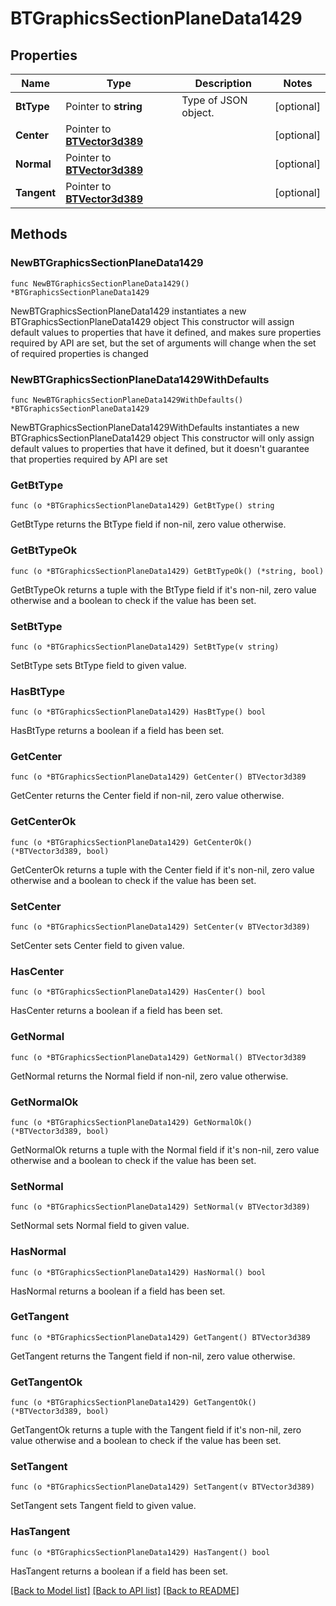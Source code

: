# BTGraphicsSectionPlaneData1429

## Properties

Name | Type | Description | Notes
------------ | ------------- | ------------- | -------------
**BtType** | Pointer to **string** | Type of JSON object. | [optional] 
**Center** | Pointer to [**BTVector3d389**](BTVector3d389.md) |  | [optional] 
**Normal** | Pointer to [**BTVector3d389**](BTVector3d389.md) |  | [optional] 
**Tangent** | Pointer to [**BTVector3d389**](BTVector3d389.md) |  | [optional] 

## Methods

### NewBTGraphicsSectionPlaneData1429

`func NewBTGraphicsSectionPlaneData1429() *BTGraphicsSectionPlaneData1429`

NewBTGraphicsSectionPlaneData1429 instantiates a new BTGraphicsSectionPlaneData1429 object
This constructor will assign default values to properties that have it defined,
and makes sure properties required by API are set, but the set of arguments
will change when the set of required properties is changed

### NewBTGraphicsSectionPlaneData1429WithDefaults

`func NewBTGraphicsSectionPlaneData1429WithDefaults() *BTGraphicsSectionPlaneData1429`

NewBTGraphicsSectionPlaneData1429WithDefaults instantiates a new BTGraphicsSectionPlaneData1429 object
This constructor will only assign default values to properties that have it defined,
but it doesn't guarantee that properties required by API are set

### GetBtType

`func (o *BTGraphicsSectionPlaneData1429) GetBtType() string`

GetBtType returns the BtType field if non-nil, zero value otherwise.

### GetBtTypeOk

`func (o *BTGraphicsSectionPlaneData1429) GetBtTypeOk() (*string, bool)`

GetBtTypeOk returns a tuple with the BtType field if it's non-nil, zero value otherwise
and a boolean to check if the value has been set.

### SetBtType

`func (o *BTGraphicsSectionPlaneData1429) SetBtType(v string)`

SetBtType sets BtType field to given value.

### HasBtType

`func (o *BTGraphicsSectionPlaneData1429) HasBtType() bool`

HasBtType returns a boolean if a field has been set.

### GetCenter

`func (o *BTGraphicsSectionPlaneData1429) GetCenter() BTVector3d389`

GetCenter returns the Center field if non-nil, zero value otherwise.

### GetCenterOk

`func (o *BTGraphicsSectionPlaneData1429) GetCenterOk() (*BTVector3d389, bool)`

GetCenterOk returns a tuple with the Center field if it's non-nil, zero value otherwise
and a boolean to check if the value has been set.

### SetCenter

`func (o *BTGraphicsSectionPlaneData1429) SetCenter(v BTVector3d389)`

SetCenter sets Center field to given value.

### HasCenter

`func (o *BTGraphicsSectionPlaneData1429) HasCenter() bool`

HasCenter returns a boolean if a field has been set.

### GetNormal

`func (o *BTGraphicsSectionPlaneData1429) GetNormal() BTVector3d389`

GetNormal returns the Normal field if non-nil, zero value otherwise.

### GetNormalOk

`func (o *BTGraphicsSectionPlaneData1429) GetNormalOk() (*BTVector3d389, bool)`

GetNormalOk returns a tuple with the Normal field if it's non-nil, zero value otherwise
and a boolean to check if the value has been set.

### SetNormal

`func (o *BTGraphicsSectionPlaneData1429) SetNormal(v BTVector3d389)`

SetNormal sets Normal field to given value.

### HasNormal

`func (o *BTGraphicsSectionPlaneData1429) HasNormal() bool`

HasNormal returns a boolean if a field has been set.

### GetTangent

`func (o *BTGraphicsSectionPlaneData1429) GetTangent() BTVector3d389`

GetTangent returns the Tangent field if non-nil, zero value otherwise.

### GetTangentOk

`func (o *BTGraphicsSectionPlaneData1429) GetTangentOk() (*BTVector3d389, bool)`

GetTangentOk returns a tuple with the Tangent field if it's non-nil, zero value otherwise
and a boolean to check if the value has been set.

### SetTangent

`func (o *BTGraphicsSectionPlaneData1429) SetTangent(v BTVector3d389)`

SetTangent sets Tangent field to given value.

### HasTangent

`func (o *BTGraphicsSectionPlaneData1429) HasTangent() bool`

HasTangent returns a boolean if a field has been set.


[[Back to Model list]](../README.md#documentation-for-models) [[Back to API list]](../README.md#documentation-for-api-endpoints) [[Back to README]](../README.md)


